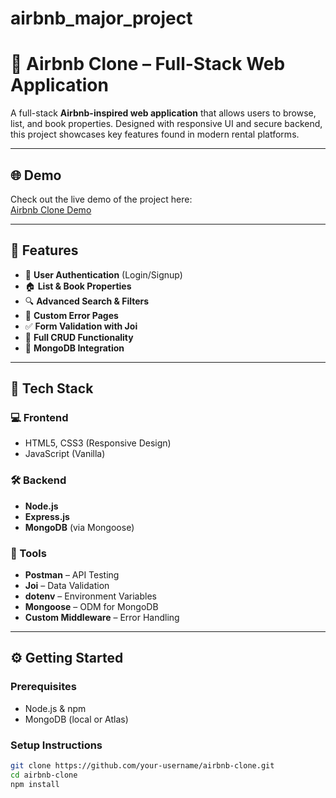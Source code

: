 # airbnb_major_project

# 🏡 Airbnb Clone – Full-Stack Web Application

A full-stack **Airbnb-inspired web application** that allows users to browse, list, and book properties. Designed with responsive UI and secure backend, this project showcases key features found in modern rental platforms.

---

## 🌐 Demo

Check out the live demo of the project here:  
[Airbnb Clone Demo](https://your-deployed-project-link.com)

---

## 🚀 Features

- 👤 **User Authentication** (Login/Signup)
- 🏠 **List & Book Properties**
- 🔍 **Advanced Search & Filters**
- 📄 **Custom Error Pages**
- ✅ **Form Validation with Joi**
- 🔁 **Full CRUD Functionality**
- 💾 **MongoDB Integration**

---

## 🧰 Tech Stack

### 💻 Frontend
- HTML5, CSS3 (Responsive Design)
- JavaScript (Vanilla)

### 🛠 Backend
- **Node.js**
- **Express.js**
- **MongoDB** (via Mongoose)

### 🧪 Tools
- **Postman** – API Testing  
- **Joi** – Data Validation  
- **dotenv** – Environment Variables  
- **Mongoose** – ODM for MongoDB  
- **Custom Middleware** – Error Handling

---

## ⚙️ Getting Started

### Prerequisites

- Node.js & npm
- MongoDB (local or Atlas)

### Setup Instructions

```bash
git clone https://github.com/your-username/airbnb-clone.git
cd airbnb-clone
npm install
